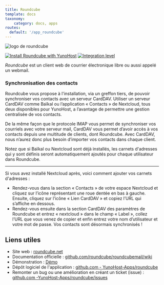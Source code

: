 ```yaml
---
title: Roundcube
template: docs
taxonomy:
    category: docs, apps
routes:
  default: '/app_roundcube'
---
```


![logo de roundcube](image://roundcube_logo.svg?resize=,80)

[![Install Roundcube with YunoHost](https://install-app.yunohost.org/install-with-yunohost.png)](https://install-app.yunohost.org/?app=roundcube) [![Integration level](https://dash.yunohost.org/integration/roundcube.svg)](https://dash.yunohost.org/appci/app/roundcube)

*Roundcube* est un client web de courrier électronique libre ou aussi appelé un webmail.

### Synchronisation des contacts

Roundcube vous propose à l'installation, via un greffon tiers, de pouvoir synchroniser vos contacts avec un serveur CardDAV. Utiliser un serveur CardDAV comme Baïkal ou l’application « Contacts » de Nextcloud, tous deux disponibles pour YunoHost, a l’avantage de permettre une gestion centralisée de vos contacts.

De la même façon que le protocole IMAP vous permet de synchroniser vos courriels avec votre serveur mail, CardDAV vous permet d’avoir accès à vos contacts depuis une multitude de clients, dont Roundcube. Avec CardDAV, nous n’aurez donc plus besoin d’importer vos contacts dans chaque client.

Notez que si Baïkal ou Nextcloud sont déjà installés, les carnets d'adresses qui y sont définis seront automatiquement ajoutés pour chaque utilisateur dans Roundcube.

----

Si vous avez installé Nextcloud après, voici comment ajouter vos carnets d'adresses :

* Rendez-vous dans la section « Contacts » de votre espace Nextcloud et cliquez sur l’icône représentant une roue dentée en bas à gauche. Ensuite, cliquez sur l’icône « Lien CardDAV » et copiez l’URL qui s’affiche en dessous.
* Rendez-vous ensuite dans la section CardDAV des paramètres de Roundcube et entrez « nextcloud » dans le champ « Label », collez l’URL que vous venez de copier et enfin entrez votre nom d’utilisateur et votre mot de passe. Vos contacts sont désormais synchronisés !

## Liens utiles

+ Site web : [roundcube.net](https://roundcube.net/)
+ Documentation officielle : [github.com/roundcube/roundcubemail/wiki](https://github.com/roundcube/roundcubemail/wiki)
+ Démonstration : [Démo](https://demo.yunohost.org/webmail/)
+ Dépôt logiciel de l'application : [github.com - YunoHost-Apps/roundcube](https://github.com/YunoHost-Apps/roundcube_ynh)
+ Remonter un bug ou une amélioration en créant un ticket (issue) : [github.com -YunoHost-Apps/roundcube/issues](https://github.com/YunoHost-Apps/roundcube_ynh/issues)
